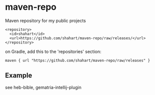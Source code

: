 # maven-repo
Maven repository for my public projects

```
<repository>
  <id>shahart</id>
  <url>https://github.com/shahart/maven-repo/raw/releases/</url>
</repository>
```

on Gradle, add this to the 'repositories' section:

`maven { url "https://github.com/shahart/maven-repo/raw/releases" }`

## Example

see heb-bible, gematria-intellij-plugin